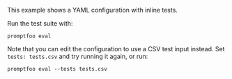 This example shows a YAML configuration with inline tests.

Run the test suite with:

```
promptfoo eval
```

Note that you can edit the configuration to use a CSV test input instead. Set
`tests: tests.csv` and try running it again, or run:

```
promptfoo eval --tests tests.csv
```
